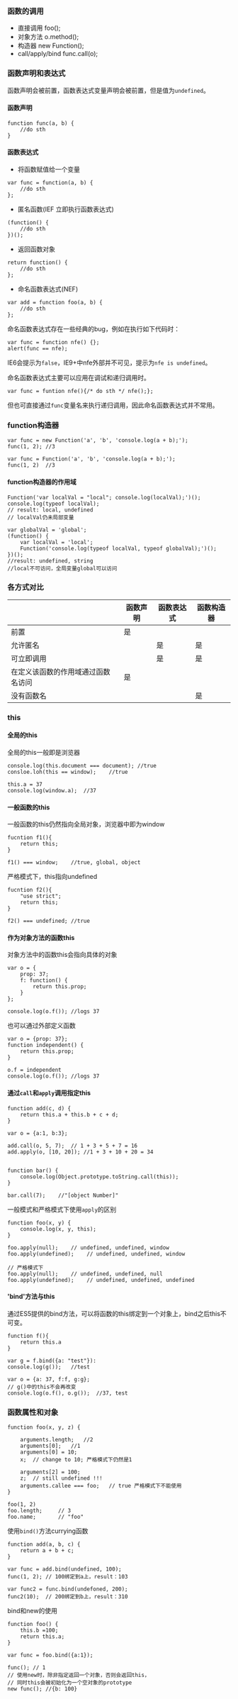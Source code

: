 ### 函数的调用

- 直接调用 foo();
- 对象方法 o.method();
- 构造器 new Function();
- call/apply/bind func.call(o);

### 函数声明和表达式

函数声明会被前置，函数表达式变量声明会被前置，但是值为`undefined`。

#### 函数声明
```
function func(a, b) {
    //do sth
}
```

#### 函数表达式
- 将函数赋值给一个变量
```
var func = function(a, b) {
    //do sth
};
```

- 匿名函数(IEF 立即执行函数表达式)
```
(function() {
    //do sth
})();
```

- 返回函数对象
```
return function() {
    //do sth
};
```

- 命名函数表达式(NEF)
```
var add = function foo(a, b) {
    //do sth
};
```

命名函数表达式存在一些经典的bug，例如在执行如下代码时：
```
var func = function nfe() {};
alert(func == nfe);
```
IE6会提示为`false`，IE9+中nfe外部并不可见，提示为`nfe is undefined`。

命名函数表达式主要可以应用在调试和递归调用时。
```
var func = funtion nfe(){/* do sth */ nfe();};
```
但也可直接通过`func`变量名来执行递归调用，因此命名函数表达式并不常用。

### function构造器
```
var func = new Function('a', 'b', 'console.log(a + b);');
func(1, 2); //3

var func = Function('a', 'b', 'console.log(a + b);');
func(1, 2)  //3
```

#### function构造器的作用域

```
Function('var localVal = "local"; console.log(localVal);')();
console.log(typeof localVal);
// result: local, undefined
// localVal仍未局部变量

var globalVal = 'global';
(function() {
    var localVal = 'local';
    Function('console.log(typeof localVal, typeof globalVal);')();
})();
//result: undefined, string
//local不可访问，全局变量global可以访问
```

### 各方式对比


| | 函数声明 | 函数表达式 | 函数构造器
---|---|---|---|
前置 | 是 |
允许匿名 | | 是 | 是 |
可立即调用 | | 是 | 是 |
在定义该函数的作用域通过函数名访问 | 是 |
没有函数名 | | | 是 |

### this

#### 全局的this
全局的this一般即是浏览器
```
console.log(this.document === document); //true
consloe.loh(this == window);    //true

this.a = 37
console.log(window.a);  //37
```

#### 一般函数的this
一般函数的this仍然指向全局对象，浏览器中即为window
```
fucntion f1(){
    return this;
}

f1() === window;    //true, global, object
```

严格模式下，this指向undefined
```
fucntion f2(){
    "use strict";
    return this;
}

f2() === undefined; //true
```

#### 作为对象方法的函数this
对象方法中的函数this会指向具体的对象
```
var o = {
    prop: 37;
    f: function() {
        return this.prop;
    }
};

console.log(o.f()); //logs 37
```

也可以通过外部定义函数
```
var o = {prop: 37};
function independent() {
    return this.prop;
}

o.f = independent
console.log(o.f()); //logs 37
```

#### 通过`call`和`apply`调用指定this
```
function add(c, d) {
    return this.a + this.b + c + d;
}

var o = {a:1, b:3};

add.call(o, 5, 7);  // 1 + 3 + 5 + 7 = 16 
add.apply(o, [10, 20]); //1 + 3 + 10 + 20 = 34


function bar() {
    console.log(Object.prototype.toString.call(this));
}

bar.call(7);    //"[object Number]"
```

一般模式和严格模式下使用`apply`的区别
```
function foo(x, y) {
    console.log(x, y, this);
}

foo.apply(null);    // undefined, undefined, window
foo.apply(undefined);    // undefined, undefined, window

// 严格模式下
foo.apply(null);    // undefined, undefined, null
foo.apply(undefined);    // undefined, undefined, undefined
```

#### 'bind'方法与this
通过ES5提供的bind方法，可以将函数的this绑定到一个对象上，bind之后this不可变。
```
function f(){
    return this.a
}

var g = f.bind({a: "test"}):
console.log(g());   //test

var o = {a: 37, f:f, g:g};
// g()中的this不会再改变
console.log(o.f(), o.g());  //37, test
```

### 函数属性和对象
```
function foo(x, y, z) {
    
    arguments.length;   //2
    arguments[0];   //1
    arguments[0] = 10;
    x;  // change to 10; 严格模式下仍然是1
    
    arguments[2] = 100;
    z;  // still undefined !!!
    arguments.callee === foo;   // true 严格模式下不能使用
}

foo(1, 2)
foo.length;     // 3
foo.name;       // "foo"
```

使用`bind()`方法currying函数
```
function add(a, b, c) {
    return a + b + c;
}

var func = add.bind(undefined, 100);
func(1, 2); // 100绑定到a上，result：103

var func2 = func.bind(undefoned, 200);
func2(10);  // 200绑定到b上，result：310
```

bind和new的使用
```
function foo() {
    this.b =100;
    return this.a;
}

var func = foo.bind({a:1});

func(); // 1
// 使用new时，除非指定返回一个对象，否则会返回this，
// 同时this会被初始化为一个空对象的prototype
new func(); //{b: 100}
```
